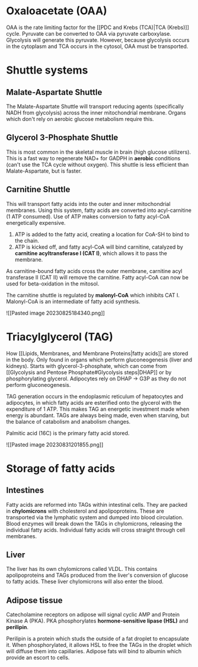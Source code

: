 # Oxaloacetate (OAA)
OAA is the rate limiting factor for the [[PDC and Krebs (TCA)|TCA (Krebs)]] cycle. Pyruvate can be converted to OAA via pyruvate carboxylase. Glycolysis will generate this pyruvate. However, because glycolysis occurs in the cytoplasm and TCA occurs in the cytosol, OAA must be transported.
# Shuttle systems
## Malate-Aspartate Shuttle
The Malate-Aspartate Shuttle will transport reducing agents (specifically NADH from glycolysis) across the inner mitochondrial membrane. Organs which don't rely on aerobic glucose metabolism require this.
## Glycerol 3-Phosphate Shuttle
This is most common in the skeletal muscle in brain (high glucose utilizers). This is a fast way to regenerate NAD+ for GADPH in **aerobic** conditions (can't use the TCA cycle without oxygen). This shuttle is less efficient than Malate-Aspartate, but is faster.
## Carnitine Shuttle
This will transport fatty acids into the outer and inner mitochondrial membranes. Using this system, fatty acids are converted into acyl-carnitine (1 ATP consumed). Use of ATP makes conversion to fatty acyl-CoA energetically expensive.

1. ATP is added to the fatty acid, creating a location for CoA-SH to bind to the chain.
2. ATP is kicked off, and fatty acyl-CoA will bind carnitine, catalyzed by **carnitine acyltransferase I (CAT I)**, which allows it to pass the membrane.

As carnitine-bound fatty acids cross the outer membrane, carnitine acyl transferase II (CAT II) will remove the carnitine. Fatty acyl-CoA can now be used for beta-oxidation in the mitosol.

The carnitine shuttle is regulated by **malonyl-CoA** which inhibits CAT I. Malonyl-CoA is an intermediate of fatty acid synthesis.

![[Pasted image 20230825184340.png]]
# Triacylglycerol  (TAG)
How [[Lipids, Membranes, and Membrane Proteins|fatty acids]] are stored in the body. Only found in organs which perform gluconeogenesis (liver and kidneys). Starts with glycerol-3-phosphate, which can come from [[Glycolysis and Pentose Phosphate#Glycolysis steps|DHAP]] or by phosphorylating glycerol. Adipocytes rely on DHAP → G3P as they do not perform gluconeogenesis.

TAG generation occurs in the endoplasmic reticulum of hepatocytes and adipocytes, in which fatty acids are esterified onto the glycerol with the expenditure of 1 ATP. This makes TAG an energetic investment made when energy is abundant. TAGs are always being made, even when starving, but the balance of catabolism and anabolism changes.

Palmitic acid (16C) is the primary fatty acid stored.

![[Pasted image 20230831201855.png]]
# Storage of fatty acids
## Intestines
Fatty acids are reformed into TAGs within intestinal cells. They are packed in **chylomicrons** with cholesterol and apolipoproteins. These are transported via the lymphatic system and dumped into blood circulation. Blood enzymes will break down the TAGs in chylomicrons, releasing the individual fatty acids. Individual fatty acids will cross straight through cell membranes.
## Liver
The liver has its own chylomicrons called VLDL. This contains apolipoproteins and TAGs produced from the liver's conversion of glucose to fatty acids. These liver chylomicrons will also enter the blood.
## Adipose tissue
Catecholamine receptors on adipose will signal cyclic AMP and Protein Kinase A (PKA). PKA phosphorylates **hormone-sensitive lipase (HSL)** and **perilipin**.

Perilipin is a protein which studs the outside of a fat droplet to encapsulate it. When phosphorylated, it allows HSL to free the TAGs in the droplet which will diffuse them into capillaries. Adipose fats will bind to albumin which provide an escort to cells.